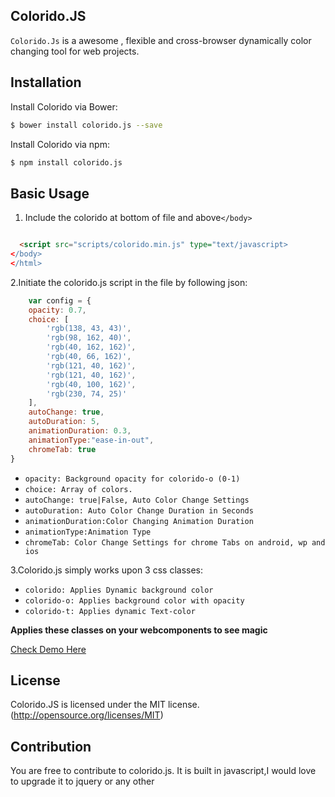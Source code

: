## Colorido.JS


`Colorido.Js` is a awesome , flexible and cross-browser dynamically color changing tool for web projects. 

## Installation

Install Colorido via Bower:

```bash
$ bower install colorido.js --save
```
Install Colorido via npm:

```bash
$ npm install colorido.js 
```

## Basic Usage

1. Include the colorido at bottom of file and above`</body>`

  ```html
  
    <script src="scripts/colorido.min.js" type="text/javascript>
  </body>
  </html>
  ```
  
2.Initiate the colorido.js script in the file by following json:
 
```javascript
    var config = {
	opacity: 0.7,
	choice: [
		'rgb(138, 43, 43)',
		'rgb(98, 162, 40)',
		'rgb(40, 162, 162)', 
		'rgb(40, 66, 162)', 
		'rgb(121, 40, 162)', 
		'rgb(121, 40, 162)', 
		'rgb(40, 100, 162)', 
		'rgb(230, 74, 25)'
	], 
	autoChange: true, 
	autoDuration: 5,  
	animationDuration: 0.3,  
	animationType:"ease-in-out", 
	chromeTab: true 
}
```
* `opacity: Background opacity for colorido-o (0-1)`
* `choice: Array of colors.`
* `autoChange: true|False, Auto Color Change Settings` 
* `autoDuration: Auto Color Change Duration in Seconds`
* `animationDuration:Color Changing Animation Duration`
* `animationType:Animation Type`
* `chromeTab: Color Change Settings for chrome Tabs on android, wp and ios`

3.Colorido.js simply works upon 3 css classes:
* `colorido: Applies Dynamic background color`
* `colorido-o: Applies background color with opacity`
* `colorido-t: Applies dynamic Text-color`

**Applies these classes on your webcomponents to see magic**


[Check Demo Here](https://parassharmaa.github.io/Colorido.JS/)


## License
Colorido.JS is licensed under the MIT license. (http://opensource.org/licenses/MIT)

## Contribution
You are free to contribute to colorido.js. It is built in javascript,I would love to upgrade it to jquery or any other
